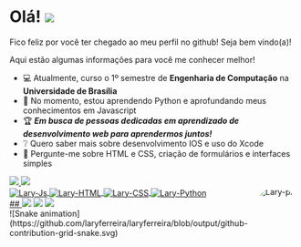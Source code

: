 
### 
<h1 align="left">Olá! <img src="https://raw.githubusercontent.com/laryferreira/laryferreira/master/hi.gif" height="30px"></h1>
Fico feliz por você ter chegado ao meu perfil no github! Seja bem vindo(a)!

Aqui estão algumas informações para você me conhecer melhor!

- 💻 Atualmente, curso o 1º semestre de **Engenharia de Computação** na **Universidade de Brasília**
- 🌱 No momento, estou aprendendo Python e aprofundando meus conhecimentos em Javascript
- 🏆 ***Em busca de pessoas dedicadas em aprendizado de desenvolvimento web para aprendermos juntos!***
- ❔ Quero saber mais sobre desenvolvimento IOS e uso do Xcode
- 💬 Pergunte-me sobre HTML e CSS, criação de formulários e interfaces simples

<div>
  <a href="https://drive.google.com/file/d/15GRQgUBVLdgEFhmEK4cEanWg8F-2lZvj/view?usp=sharingk">
  <img height="180em" src="https://github-readme-stats.vercel.app/api?username=laryferreira&show_icons=true&theme=dark&include_all_commits=true&count_private=true"/>
  <img height="180em" src="https://github-readme-stats.vercel.app/api/top-langs/?username=laryferreira&layout=compact&langs_count=7&theme=dark"/>
</div>
<div style="display: inline_block">
  <img align="center" alt="Lary-Js" height="30" width="100" src="https://img.shields.io/badge/JavaScript-F7DF1E?style=for-the-badge&logo=javascript&logoColor=black">
  <img align="center" alt="Lary-HTML" height="30" width="90" src="https://img.shields.io/badge/HTML5-E34F26?style=for-the-badge&logo=html5&logoColor=white">
  <img align="center" alt="Lary-CSS" height="30" width="90" src="https://img.shields.io/badge/CSS3-1572B6?style=for-the-badge&logo=css3&logoColor=white">
  <img align="center" alt="Lary-Python" height="30" width="90" src="https://img.shields.io/badge/Python-14354C?style=for-the-badge&logo=python&logoColor=white">
  <img align="right" alt="Lary-pic" height="150" style="border-radius:50px;" src="https://media.giphy.com/media/zOvBKUUEERdNm/giphy.gif">
</div>
  ##
 <a href="mailto:contatolaryssaf@gmail.com"><img src="https://img.shields.io/badge/-Gmail-%23333?style=for-the-badge&logo=gmail&logoColor=white" target="_blank"></a>
 <a href="https://www.linkedin.com/in/laryssaoliferreira" target="_blank"><img src="https://img.shields.io/badge/-LinkedIn-%230077B5?style=for-the-badge&logo=linkedin&logoColor=white" target="_blank"></a> 
<a href="https://medium.com/@laryssa.ferreira" target="_blank"><img src="https://img.shields.io/badge/Medium-12100E?style=for-the-badge&logo=medium&logoColor=white" target="_blank"></a>  
</div>
<div>
![Snake animation](https://github.com/laryferreira/laryferreira/blob/output/github-contribution-grid-snake.svg)
</div>

